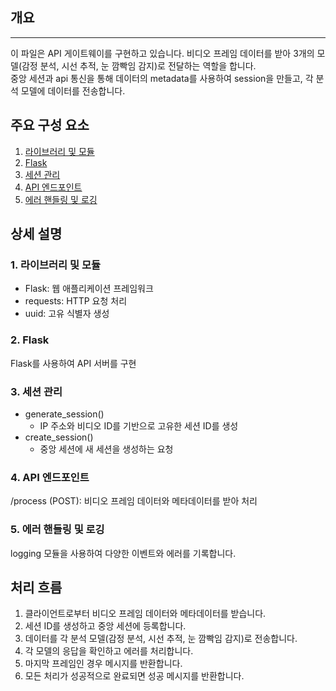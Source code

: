 ## 개요
---

이 파일은 API 게이트웨이를 구현하고 있습니다. 비디오 프레임 데이터를 받아 3개의 모델(감정 분석, 시선 추적, 눈 깜빡임 감지)로 전달하는 역할을 합니다.    
중앙 세션과 api 통신을 통해 데이터의 metadata를 사용하여 session을 만들고, 각 분석 모델에 데이터를 전송합니다.

## 주요 구성 요소

1. [라이브러리 및 모듈](#1-라이브러리-및-모듈)
2. [Flask](#2-flask)
3. [세션 관리](#3-세션-관리)
4. [API 엔드포인트](#4-API-엔드포인트)
5. [에러 핸들링 및 로깅](#5-에러-핸들링-및-로깅)

## 상세 설명

### 1. 라이브러리 및 모듈

* Flask: 웹 애플리케이션 프레임워크
* requests: HTTP 요청 처리
* uuid: 고유 식별자 생성

### 2. Flask
Flask를 사용하여 API 서버를 구현

### 3. 세션 관리

* generate_session()
    * IP 주소와 비디오 ID를 기반으로 고유한 세션 ID를 생성
* create_session()
    * 중앙 세션에 새 세션을 생성하는 요청

### 4. API 엔드포인트

/process (POST): 비디오 프레임 데이터와 메타데이터를 받아 처리

### 5. 에러 핸들링 및 로깅

logging 모듈을 사용하여 다양한 이벤트와 에러를 기록합니다.

## 처리 흐름

1. 클라이언트로부터 비디오 프레임 데이터와 메타데이터를 받습니다.
2. 세션 ID를 생성하고 중앙 세션에 등록합니다.
3. 데이터를 각 분석 모델(감정 분석, 시선 추적, 눈 깜빡임 감지)로 전송합니다.
4. 각 모델의 응답을 확인하고 에러를 처리합니다.
5. 마지막 프레임인 경우 메시지를 반환합니다.
6. 모든 처리가 성공적으로 완료되면 성공 메시지를 반환합니다.